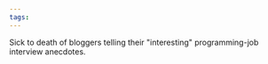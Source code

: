 ```yaml
---
tags: 
---
```


Sick to death of bloggers telling their "interesting" programming-job interview anecdotes.

